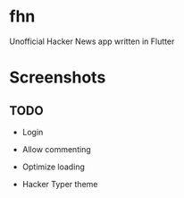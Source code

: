 # fhn

Unofficial Hacker News app written in Flutter

# Screenshots



## TODO

- Login

- Allow commenting

- Optimize loading

- Hacker Typer theme
